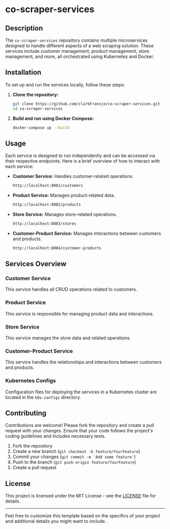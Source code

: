 # co-scraper-services

## Description
The `co-scraper-services` repository contains multiple microservices designed to handle different aspects of a web scraping solution. These services include customer management, product management, store management, and more, all orchestrated using Kubernetes and Docker.

## Installation
To set up and run the services locally, follow these steps:

1. **Clone the repository:**
    ```bash
    git clone https://github.com/clarkFransje/co-scraper-services.git
    cd co-scraper-services
    ```

2. **Build and run using Docker Compose:**
    ```bash
    docker-compose up --build
    ```

## Usage
Each service is designed to run independently and can be accessed via their respective endpoints. Here is a brief overview of how to interact with each service:

- **Customer Service:**
    Handles customer-related operations.
    ```bash
    http://localhost:8081/customers
    ```

- **Product Service:**
    Manages product-related data.
    ```bash
    http://localhost:8082/products
    ```

- **Store Service:**
    Manages store-related operations.
    ```bash
    http://localhost:8083/stores
    ```

- **Customer-Product Service:**
    Manages interactions between customers and products.
    ```bash
    http://localhost:8084/customer-products
    ```

## Services Overview
### Customer Service
This service handles all CRUD operations related to customers.

### Product Service
This service is responsible for managing product data and interactions.

### Store Service
This service manages the store data and related operations.

### Customer-Product Service
This service handles the relationships and interactions between customers and products.

### Kubernetes Configs
Configuration files for deploying the services in a Kubernetes cluster are located in the `k8s-configs` directory.

## Contributing
Contributions are welcome! Please fork the repository and create a pull request with your changes. Ensure that your code follows the project's coding guidelines and includes necessary tests.

1. Fork the repository
2. Create a new branch (`git checkout -b feature/YourFeature`)
3. Commit your changes (`git commit -m 'Add some feature'`)
4. Push to the branch (`git push origin feature/YourFeature`)
5. Create a pull request

## License
This project is licensed under the MIT License - see the [LICENSE](LICENSE) file for details.

---

Feel free to customize this template based on the specifics of your project and additional details you might want to include.
